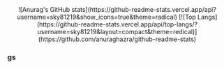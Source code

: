 <div align="center">
  ![Anurag's GitHub stats](https://github-readme-stats.vercel.app/api?username=sky81219&show_icons=true&theme=radical)
  [![Top Langs](https://github-readme-stats.vercel.app/api/top-langs/?username=sky81219&layout=compact&theme=redical)](https://github.com/anuraghazra/github-readme-stats)

</div>  
  
<h3> gs </h3>

<!--
**sky81219/sky81219** is a ✨ _special_ ✨ repository because its `README.md` (this file) appears on your GitHub profile.

Here are some ideas to get you started:

- 🔭 I’m currently working on ...
- 🌱 I’m currently learning ...
- 👯 I’m looking to collaborate on ...
- 🤔 I’m looking for help with ...
- 💬 Ask me about ...
- 📫 How to reach me: ...
- 😄 Pronouns: ...
- ⚡ Fun fact: ...
-->
